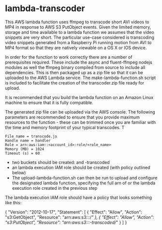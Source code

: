 lambda-transcoder
=================

This AWS lambda function uses ffmpeg to transcode short AVI videos to MP4 in response to AWS S3 PutObject events. Given the limited memory, storage and time available to a lambda function we assumes that the video snippets are very short. The particular use-case considered is transcoding video snippets generated from a Raspberry Pi running motion from AVI to MP4 format so that they are natively viewable on a OS X or IOS device.

In order for the function to work correctly there are a number of prerequisites required. These include the async and fluent-ffmpeg nodejs modules as well the ffmpeg binary compiled from source to include all dependencies. This is then packaged up as a zip file so that it can be uploaded to the AWS Lambda service. The make-lambda-function.sh script is included to facilitate the creation of the transcoder.zip file ready for upload.

It is recommended that you build the lambda function on an Amazon Linux machine to ensure that it is fully compatible.

The generated zip file can be uploaded via the AWS console. The following parameters are recommended to ensure that you provide maximum resources to the function - these can be trimmed once you are familiar with the time and memory footprint of your typical transcodes. T

```
File name = transcode.js
Handle name = handler
Role = arn:aws:iam::<account_id>:role/<role_name>
Memory (MB) = 1024
Timeout (s) = 60
```

- two buckets should be created: <bucket-name> and <bucket-name>-transcoded
- an lambda execution IAM role should be created (with policy outlined below)
- The upload-lambda-function.sh can then be run to upload and configure the designated lambda function, specifying the full arn of or the lambda execution role created in the previous step 

The lambda execution IAM role should have a policy that looks something like this:

{
  "Version": "2012-10-17",
  "Statement": [
    {
      "Effect": "Allow",
      "Action": "s3:GetObject",
      "Resource": "arn:aws:s3:::<bucket-name>/*"
    },
    {
      "Effect": "Allow",
      "Action": "s3:PutObject",
      "Resource": "arn:aws:s3:::<bucket-name>-transcoded/*"
    }
  ]
}

